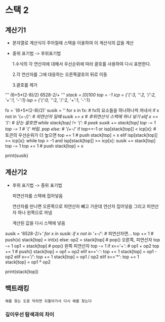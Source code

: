 # 스택 2
## 계산기1
- 문자열로 계산식이 주어질때 스택을 이용하여 이 계산식의 값을 계산

- 중위 표기법 -> 후위표기법
    
    1.수식의 각 연산자에 대해서 우선순위에 따라 괄호를 사용하여 다시 표현한다.

    2.각 연산자를 그에 대응하는 오른쪽괄호의 뒤로 이동
    
    3.괄호를 제거

'''
(6+5*(2-8)/2)
6528-*2/+
'''
stack = [0]*100
top = -1
icp = {'(':3, '*':2, '/':2, '+':1, '-':1}
isp = {'(':0, '*':2, '/':2, '+':1, '-':1}

fx = '(6+5*(2-8)/2)'
susik = ''
for x in fx: # fx의 요소들을 하나하나씩 꺼내서
    if x not in '(+-*/)':   # 피연산자 일떄
        susik += x # 후위연산식 스택에 하나 넣기
    elif x == ')':      # 닫는 괄호면
        while stack[top] != '(':    # peek
            susik += stack[top]
            top -= 1
        top -= 1        # '(' 버림. pop
    else:   # '(+-*/'
        if top==-1 or isp[stack[top]] < icp[x]: # 토큰의 우선순위가 더 높으면
            top += 1    # push
            stack[top] = x
        elif isp[stack[top]] >= icp[x]:
            while top > -1 and isp[stack[top]] >= icp[x]:
                susik += stack[top]
                top -= 1
            top += 1  # push
            stack[top] = x

print(susik)




## 계산기2

- 후위 표기법 -> 중위 표기법

    피연산자를 스택에 집어넣음

    연산자를 만나면 오른쪽으로 피연산자 뺴고 가운데 연산자 집어넣음 그리고 피연산자 하나 왼쪽으로 꺼냄

    계산된 값을 다시 스택에 넣음

susik = '6528-*2/+'
for x in susik:
    if x not in '+-/*': # 피연산자면...
        top += 1            # push(x)
        stack[top] = int(x)
    else:
        op2 = stack[top]  # pop() 오른쪽, 피연산자
        top -= 1
        op1 = stack[top]  # pop() 왼쪽 피연산자
        top -= 1
        if x=='+':  # op1 + op2
            top += 1                # push()
            stack[top] = op1 + op2
        elif x=='-':
            top += 1
            stack[top] = op1 - op2
        elif x=='/':
            top += 1
            stack[top] = op1 / op2
        elif x=='*':
            top += 1
            stack[top] = op1 * op2

print(stack[top])


## 백트래킹 

    해를 찾는 도중 막히면 되돌아가서 다시 해를 찾는다

### 깊이우선 탐색과의 차이
